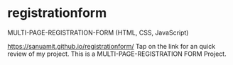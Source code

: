 # registrationform
MULTI-PAGE-REGISTRATION-FORM (HTML, CSS, JavaScript)

https://sanuamit.github.io/registrationform/ Tap on the link for an quick review of my project. This is a MULTI-PAGE-REGISTRATION FORM Project.

